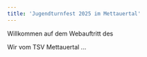 ```yaml
---
title: 'Jugendturnfest 2025 im Mettauertal'
---
```


Willkommen auf dem Webauftritt des 

Wir vom TSV Mettauertal ...
